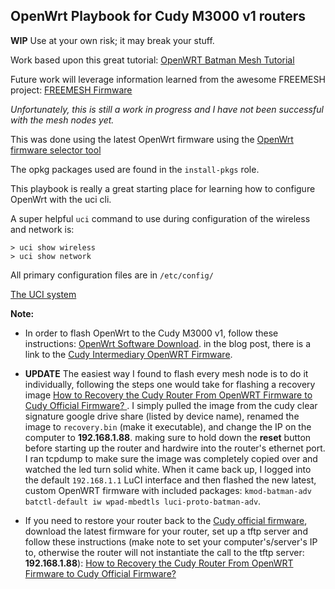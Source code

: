 ## OpenWrt Playbook for Cudy M3000 v1 routers

**WIP** Use at your own risk; it may break your stuff.

Work based upon this great tutorial:  [OpenWRT Batman Mesh Tutorial](https://github.com/benkay86/openwrt-batman-tutorial)

Future work will leverage information learned from the awesome FREEMESH project: [FREEMESH Firmware](https://gitlab.com/slthomason/freemesh)

*Unfortunately, this is still a work in progress and I have not been successful with the mesh nodes yet.*

This was done using the latest OpenWrt firmware using the [OpenWrt firmware selector tool](https://firmware-selector.openwrt.org/)

The opkg packages used are found in the `install-pkgs` role.

This playbook is really a great starting place for learning how to configure OpenWrt with the uci cli.

A super helpful `uci` command to use during configuration of the wireless and network is:

```
> uci show wireless
> uci show network
```
All primary configuration files are in `/etc/config/`

[The UCI system](https://openwrt.org/docs/guide-user/base-system/uci)

**Note:**

- In order to flash OpenWrt to the Cudy M3000 v1, follow these instructions: [OpenWrt Software Download](https://www.cudy.com/blogs/faq/openwrt-software-download). in the blog post, there is a link to the [Cudy Intermediary  OpenWRT Firmware](https://drive.google.com/drive/folders/1BKVarlwlNxf7uJUtRhuMGUqeCa5KpMnj).

- **UPDATE** The easiest way I found to flash every mesh node is to do it individually, following the steps one would take for flashing a recovery image [How to Recovery the Cudy Router From OpenWRT Firmware to Cudy Official Firmware? ](https://www.cudy.com/blogs/faq/how-to-recovery-the-cudy-router-from-openwrt-firmware-to-cudy-official-firmware). I simply pulled the image from the cudy clear signature google drive share (listed by device name), renamed the image to `recovery.bin` (make it executable), and change the IP on the computer to **192.168.1.88**. making sure to hold down the **reset** button before starting up the router and hardwire into the router's ethernet port. I ran tcpdump to make sure the image was completely copied over and watched the led turn solid white. When it came back up, I logged into the default `192.168.1.1` LuCI interface and then flashed the new latest, custom OpenWRT firmware with included packages: `kmod-batman-adv batctl-default iw wpad-mbedtls luci-proto-batman-adv`.

- If you need to restore your router back to the [Cudy official firmware](https://www.cudy.com/pages/download-center/m3000-2-0), download the latest firmware for your router, set up a tftp server and follow these instructions (make note to set your computer's/server's IP to, otherwise the router will not instantiate the call to the tftp server: **192.168.1.88**): [How to Recovery the Cudy Router From OpenWRT Firmware to Cudy Official Firmware? ](https://www.cudy.com/blogs/faq/how-to-recovery-the-cudy-router-from-openwrt-firmware-to-cudy-official-firmware)





